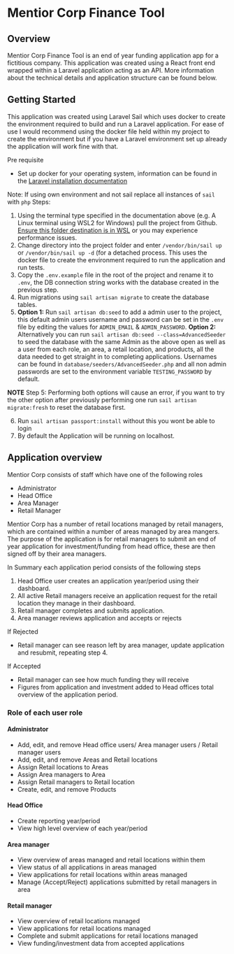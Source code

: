 #  Mentior Corp Finance Tool

## Overview
Mentior Corp Finance Tool is an end of year funding application app for a fictitious company. This application was created using a React front end wrapped within a Laravel application acting as an API. More information about the technical details and application structure can be found below.

## Getting Started
This application was created using Laravel Sail which uses docker to create the environment required to build and run a Laravel application. For ease of use I would recommend using the docker file held within my project to create the environment but if you have a Laravel environment set up already the application will work fine with that.

Pre requisite 
- Set up docker for your operating system, information can be found in the [Laravel installation documentation](https://laravel.com/docs/8.x/installation)


Note: If using own environment and not sail replace all instances of `sail`  with `php`
Steps:
1. Using the terminal type specified in the documentation above (e.g. A Linux terminal using WSL2 for Windows) pull the project from Github. [Ensure this folder destination is in WSL](https://stackoverflow.com/questions/65227492/laravel-8-laravel-sail-for-dev-on-windows-10-is-slow-how-to-speed-up) or you may experience performance issues.
2. Change directory into the project folder and enter `/vendor/bin/sail up` or `/vendor/bin/sail up -d` (for a detached process. This uses the docker file to create the environment required to run the application and run tests.
3. Copy the `.env.example` file in the root of the project and rename it to `.env`, the DB connection string  works with the database created in the previous step.
4. Run migrations using `sail artisan migrate` to create the database tables.
5. **Option 1:** Run `sail artisan db:seed` to add a admin user to the project, this default admin users username and password can be set in the `.env` file by editing the values for `ADMIN_EMAIL` & `ADMIN_PASSWORD`.
**Option 2:** Alternatively you can run `sail artisan db:seed --class=AdvancedSeeder` to seed the database with the same Admin as the above open as well as a user from each role, an area, a retail location, and products, all the data needed to get straight in to completing applications. Usernames can be found in `database/seeders/AdvancedSeeder.php` and all non admin passwords are set to the environment variable `TESTING_PASSWORD` by default.

**NOTE** Step 5: Performing both options will cause an error, if you want to try the other option after previously performing one run `sail artisan migrate:fresh` to reset the database first.

6. Run `sail artisan passport:install` without this you wont be able to login
7. By default the Application will be running on localhost.

## Application overview

Mentior Corp consists of staff which have one of the following roles
- Administrator
- Head Office
- Area Manager
- Retail Manager

Mentior Corp has a number of retail locations managed by retail managers, which are contained within a number of areas managed by area mangers. The purpose of the application is for retail managers to submit an end of year application for investment/funding from head office, these are then signed off by their area managers.

In Summary each application period consists of the following steps
1. Head Office user creates an application year/period using their dashboard.
2. All active Retail managers receive an application request for the retail location they manage in their dashboard.
3. Retail manager completes and submits application.
4. Area manager reviews application and accepts or rejects

If Rejected
- Retail manager can see reason left by area manager, update application and resubmit, repeating step 4.

If Accepted
- Retail manager can see how much funding they will receive
- Figures from application and investment added to Head offices total overview of the application period.

### Role of each user role

#### Administrator
-  Add, edit, and remove Head office users/ Area manager users / Retail manager users
- Add, edit, and remove Areas and Retail locations
- Assign Retail locations to Areas
- Assign Area managers to Area
- Assign Retail managers to Retail location
- Create, edit, and remove Products

#### Head Office
- Create reporting year/period
- View high level overview of each year/period

#### Area manager
- View overview of areas managed and retail locations within them
- View status of  all applications in areas managed
- View applications for retail locations within areas managed
- Manage (Accept/Reject) applications submitted by retail managers in area

#### Retail manager
- View overview of retail locations managed
- View applications for retail locations managed
- Complete and submit applications for retail locations managed
- View funding/investment data from accepted applications
